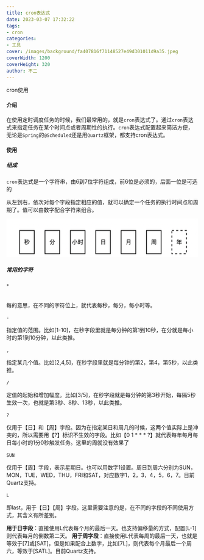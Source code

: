 ```yaml
---
title: cron表达式
date: 2023-03-07 17:32:22
tags:
- cron
categories:
- 工具
cover: /images/background/fa407816f71148527e49d301011d9a35.jpeg
coverWidth: 1200
coverHeight: 320
author: 不二
---
```


cron使用
<!-- more -->

#### 介绍

在使用定时调度任务的时候，我们最常用的，就是`cron`表达式了。通过`cron`表达式来指定任务在某个时间点或者周期性的执行。`cron`表达式配置起来简洁方便，无论是`Spring`的`@Scheduled`还是用`Quartz`框架，都支持cron表达式。

#### 使用

##### 组成

`cron`表达式是一个字符串，由6到7位字符组成，前6位是必须的，后面一位是可选的

从左到右，依次对每个字段指定相应的值，就可以确定一个任务的执行时间点和周期了。值可以由数字配合字符来组合。

![image-20230307174212571](cron表达式/image-20230307174212571-8182134.png)

##### 常用的字符

###### `*`

每的意思，在不同的字符位上，就代表每秒，每分，每小时等。

`-`

指定值的范围。比如[1-10]，在秒字段里就是每分钟的第1到10秒，在分就是每小时的第1到10分钟，以此类推。

`,`

指定某几个值。比如[2,4,5]，在秒字段里就是每分钟的第2，第4，第5秒，以此类推。

`/`

定值的起始和增加幅度。比如[3/5]，在秒字段就是每分钟的第3秒开始，每隔5秒生效一次，也就是第3秒、8秒、13秒，以此类推。

`?`

仅用于【日】和【周】字段。因为在指定某日和周几的时候，这两个值实际上是冲突的，所以需要用【?】标识不生效的字段。比如【0 1 * * * ?】就代表每年每月每日每小时的1分0秒触发任务。这里的周就没有效果了

`SUN`

仅用于【周】字段，表示星期日。也可以用数字1设置。周日到周六分别为SUN，MON，TUE，WED，THU，FRI和SAT，对应数字1，2，3，4，5，6，7。目前Quartz支持。

`L`

即last，用于【日】【周】字段。这里需要注意的是，在不同的字段的不同使用方式，其含义有所差别。

**用于日字段**：直接使用L代表每个月的最后一天。也支持偏移量的方式，配置[L-1]则代表每月的倒数第二天。
**用于周字段**：直接使用L代表每周的最后一天，也就是等效于[7]或[SAT]，但是如果配合上数字，比如[7L]，则代表每个月最后一个周六，等效于[SATL]。目前Quartz支持。
